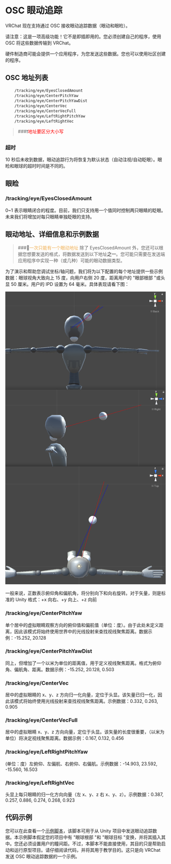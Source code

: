 # OSC 眼动追踪

VRChat 现在支持通过 OSC 接收眼动追踪数据（眼动和眼睑）。

请注意：这是一项高级功能！它不是即插即用的。您必须创建自己的程序，使用 OSC 将这些数据传输到 VRChat。

硬件制造商可能会提供一个应用程序，为您发送这些数据。您也可以使用社区创建的程序。

## OSC 地址列表

		/tracking/eye/EyesClosedAmount
		/tracking/eye/CenterPitchYaw
		/tracking/eye/CenterPitchYawDist
		/tracking/eye/CenterVec
		/tracking/eye/CenterVecFull
		/tracking/eye/LeftRightPitchYaw
		/tracking/eye/LeftRightVec
> ###❗️<font color=#FF0000>地址要区分大小写</font>


### 超时
10 秒后未收到数据，眼动追踪行为将恢复为默认状态（自动注视/自动眨眼）。眼睑和眼球的超时时间是不同的。

## 眼睑
### /tracking/eye/EyesClosedAmount
0~1 表示眼睛闭合的程度。目前，我们只支持用一个值同时控制两只眼睛的眨眼。未来我们将增加对每只眼睛单独眨眼的支持。

## 眼动地址、详细信息和示例数据
> ###🚧<font color=#f1b054>一次只能有一个眼动地址</font>
除了 EyesClosedAmount 外，您还可以根据您想要发送的格式，将数据发送到以下地址**之一**。您可能只需要在发送端应用程序中实现一种（或几种）可能的眼动数据类型。

为了演示和帮助您调试坐标/轴问题，我们将为以下配置的每个地址提供一些示例数据：眼球视角大致向上 15 度，向用户右侧 20 度，距离用户的 "眼部根部 "或头显 50 厘米。用户的 IPD 设置为 64 毫米。具体表现请看下图：

[![](https://github.com/vrcd-community/docs/blob/Pengpeng_edit/img/osc-eye-tracking-1.png)](https://github.com/vrcd-community/docs/blob/Pengpeng_edit/img/osc-eye-tracking-1.png)



一般来说，正数表示俯仰角和偏航角，将分别向下和向右旋转。对于矢量，则是标准的 Unity 格式：+x 向右、+y 向上、+z 向前

### /tracking/eye/CenterPitchYaw
单个居中的虚拟眼睛观察方向的俯仰值和偏航值（单位：度）。由于此处未定义距离，因此该模式将始终使用世界中的光线投射来查找视线聚焦距离。数据示例：-15.252, 20.128

### /tracking/eye/CenterPitchYawDist
同上，但增加了一个以米为单位的距离值，用于定义视线聚焦距离。格式为俯仰角、偏航角、距离。数据示例：-15.252, 20.128, 0.503

### /tracking/eye/CenterVec
居中的虚拟眼睛的 x、y、z 方向归一化向量，定位于头显。该矢量已归一化，因此该模式将始终使用光线投射来查找视线聚焦距离。示例数据：0.332, 0.263, 0.905

### /tracking/eye/CenterVecFull
居中的虚拟眼睛 x、y、z 方向向量，定位于头显。该矢量的长度很重要，（以米为单位）将决定视线聚焦距离。数据示例：0.167, 0.132, 0.456

### /tracking/eye/LeftRightPitchYaw
(单位：度）左俯仰、左偏航、右俯仰、右偏航。示例数据：-14.903, 23.592, -15.560, 16.503

### /tracking/eye/LeftRightVec
头显上每只眼睛的归一化方向向量（左 x、y、z 右 x、y、z）。示例数据：0.387, 0.257, 0.886, 0.274, 0.268, 0.923

## 代码示例
您可以在此查看一个[示例脚本](https://gist.github.com/vrchat-developer/bc07d3dba46206f6ee42d36323c034eb "示例脚本")，该脚本可用于从 Unity 项目中发送眼动追踪数据。本示例脚本假定您的项目中有 "眼球根部 "和 "眼球目标 "变换，并将其插入其中。您还必须设置用户的瞳间距。不过，本脚本不能直接使用，其目的只是帮助启动和运行原型项目。请仔细阅读代码，并将其用于教学目的。这只是向 VRChat 发送 OSC 眼动追踪数据的一个示例。
